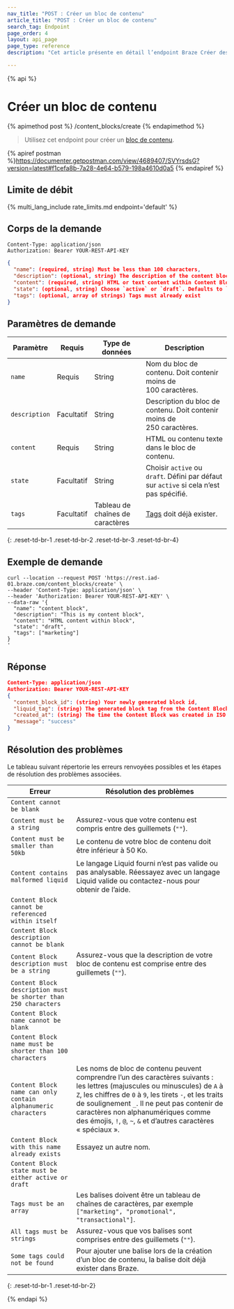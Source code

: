 ```yaml
---
nav_title: "POST : Créer un bloc de contenu"
article_title: "POST : Créer un bloc de contenu"
search_tag: Endpoint
page_order: 4
layout: api_page
page_type: reference
description: "Cet article présente en détail l’endpoint Braze Créer des blocs de contenu."

---
```

{% api %}
# Créer un bloc de contenu
{% apimethod post %}
/content_blocks/create
{% endapimethod %}

> Utilisez cet endpoint pour créer un [bloc de contenu]({{site.baseurl}}/user_guide/engagement_tools/templates_and_media/content_blocks/).

{% apiref postman %}https://documenter.getpostman.com/view/4689407/SVYrsdsG?version=latest#f1cefa8b-7a28-4e64-b579-198a4610d0a5 {% endapiref %}

## Limite de débit

{% multi_lang_include rate_limits.md endpoint='default' %}

## Corps de la demande

```
Content-Type: application/json
Authorization: Bearer YOUR-REST-API-KEY
```

```json
{
  "name": (required, string) Must be less than 100 characters,
  "description": (optional, string) The description of the content block. Must be less than 250 character,
  "content": (required, string) HTML or text content within Content Block,
  "state": (optional, string) Choose `active` or `draft`. Defaults to `active` if not specified,
  "tags": (optional, array of strings) Tags must already exist
}
```

## Paramètres de demande

| Paramètre | Requis | Type de données | Description |
|---|---|---|---|
| `name` | Requis | String | Nom du bloc de contenu. Doit contenir moins de 100 caractères. |
| `description` | Facultatif | String | Description du bloc de contenu. Doit contenir moins de 250 caractères. |
| `content` | Requis | String | HTML ou contenu texte dans le bloc de contenu. |
| `state` | Facultatif | String | Choisir `active` ou `draft`. Défini par défaut sur `active` si cela n’est pas spécifié. |
| `tags` | Facultatif | Tableau de chaînes de caractères | [Tags]({{site.baseurl}}/user_guide/administrative/app_settings/manage_app_group/tags/) doit déjà exister. |
{: .reset-td-br-1 .reset-td-br-2 .reset-td-br-3  .reset-td-br-4}

## Exemple de demande
```
curl --location --request POST 'https://rest.iad-01.braze.com/content_blocks/create' \
--header 'Content-Type: application/json' \
--header 'Authorization: Bearer YOUR-REST-API-KEY' \
--data-raw '{
  "name": "content_block",
  "description": "This is my content block",
  "content": "HTML content within block",
  "state": "draft",
  "tags": ["marketing"]
}
'
```

## Réponse

```json
Content-Type: application/json
Authorization: Bearer YOUR-REST-API-KEY
{
  "content_block_id": (string) Your newly generated block id,
  "liquid_tag": (string) The generated block tag from the Content Block name,
  "created_at": (string) The time the Content Block was created in ISO 8601,
  "message": "success"
}
```

## Résolution des problèmes

Le tableau suivant répertorie les erreurs renvoyées possibles et les étapes de résolution des problèmes associées.

| Erreur | Résolution des problèmes |
| --- | --- |
| `Content cannot be blank` | |
| `Content must be a string` | Assurez-vous que votre contenu est compris entre des guillemets (`""`). |
| `Content must be smaller than 50kb` | Le contenu de votre bloc de contenu doit être inférieur à 50 Ko. |
| `Content contains malformed liquid` | Le langage Liquid fourni n’est pas valide ou pas analysable. Réessayez avec un langage Liquid valide ou contactez-nous pour obtenir de l’aide. |
| `Content Block cannot be referenced within itself` | |
| `Content Block description cannot be blank` | |
| `Content Block description must be a string` | Assurez-vous que la description de votre bloc de contenu est comprise entre des guillemets (`""`). |
| `Content Block description must be shorter than 250 characters` | |
| `Content Block name cannot be blank` | |
| `Content Block name must be shorter than 100 characters` | |
| `Content Block name can only contain alphanumeric characters` | Les noms de bloc de contenu peuvent comprendre l’un des caractères suivants : les lettres (majuscules ou minuscules) de `A` à `Z`, les chiffres de `0` à `9`, les tirets `-`, et les traits de soulignement `_`. Il ne peut pas contenir de caractères non alphanumériques comme des émojis, `!`, `@`, `~`, `&` et d’autres caractères « spéciaux ». |
| `Content Block with this name already exists` | Essayez un autre nom. |
| `Content Block state must be either active or draft` | |
| `Tags must be an array` | Les balises doivent être un tableau de chaînes de caractères, par exemple `["marketing", "promotional", "transactional"]`. | |
| `All tags must be strings` | Assurez-vous que vos balises sont comprises entre des guillemets (`""`). |
| `Some tags could not be found` | Pour ajouter une balise lors de la création d’un bloc de contenu, la balise doit déjà exister dans Braze. |
{: .reset-td-br-1 .reset-td-br-2}


{% endapi %}

